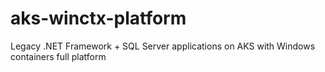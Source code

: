 # aks-winctx-platform
Legacy .NET Framework + SQL Server applications on AKS with Windows containers full platform
